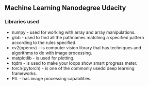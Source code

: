 ## Machine Learning Nanodegree Udacity

### Libraries used
* numpy          - used for working with array and array manipulations.
* glob           - used to find all the pathnames matching a specified pattern according to the rules specified.
* cv2(opencv)    - is computer vision library that has techniques and algorithms to do with image processing.
* matplotlib     - is used for plotting.
* tqdm           - is used to make your loops show smart progress meter.
* torch(pytorch) - is one of the commonly usedd deep learning frameworks. 
* PIL            - has image processing capabilities.
